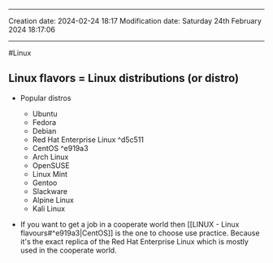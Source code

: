 

----
Creation date: 2024-02-24 18:17
Modification date: Saturday 24th February 2024 18:17:06

----

#Linux 
## Linux flavors = Linux distributions (or distro)

- Popular distros
	- Ubuntu 
	- Fedora
	- Debian
	- Red Hat Enterprise Linux  ^d5c511
	- CentOS ^e919a3
	- Arch Linux
	- OpenSUSE
	- Linux Mint
	- Gentoo
	- Slackware
	- Alpine Linux
	- Kali Linux

- If you want to get a job in a cooperate world then [[LINUX - Linux flavours#^e919a3|CentOS]] is the one to choose use practice. Because it's the exact replica of the Red Hat Enterprise Linux which is mostly used in the cooperate world.